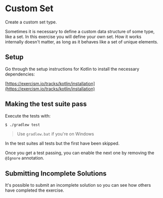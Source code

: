 # Custom Set

Create a custom set type.

Sometimes it is necessary to define a custom data structure of some
type, like a set. In this exercise you will define your own set. How it
works internally doesn't matter, as long as it behaves like a set of
unique elements.

## Setup

Go through the setup instructions for Kotlin to install the necessary
dependencies:

[https://exercism.io/tracks/kotlin/installation](https://exercism.io/tracks/kotlin/installation)

## Making the test suite pass

Execute the tests with:

```bash
$ ./gradlew test
```

> Use `gradlew.bat` if you're on Windows

In the test suites all tests but the first have been skipped.

Once you get a test passing, you can enable the next one by removing the
`@Ignore` annotation.

## Submitting Incomplete Solutions

It's possible to submit an incomplete solution so you can see how others have
completed the exercise.
